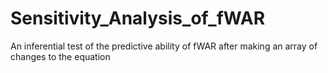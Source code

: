 # Sensitivity_Analysis_of_fWAR
An inferential test of the predictive ability of fWAR after making an array of changes to the equation
